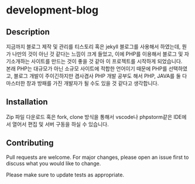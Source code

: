 # development-blog

## Description
지금까지 블로그 제작 및 관리를 티스토리 혹은 jekyll 블로그를 사용해서 하였는데, 뭔가 나만의 것이 아닌 것 같다는 느낌이 크게 들었고, 이에 PHP를 이용해서 블로그 및 자기소개하는 사이트를
만드는 것이 좋을 것 같아 이 프로젝트를 시작하게 되었습니다.<br>
본래 PHP는 대규모가 아닌 소규모 사이트에 적합한 언어이기 때문에 PHP를 선택하였고, 블로그 개발이 주이긴하지만 겸사겸사 PHP 개발 공부도 해서 PHP, JAVA를 둘 다 마스터한 창과 방패를 가진
개발자가 될 수도 있을 것 같다고 생각합니다.

## Installation
Zip 파일 다운로드 혹은 fork, clone 방식을 통해서 vscode나 phpstorm같은 IDE에서 열어서 편집 및 서버 구동을 하실 수 있습니다.<br>

## Contributing

Pull requests are welcome. For major changes, please open an issue first
to discuss what you would like to change.

Please make sure to update tests as appropriate.

